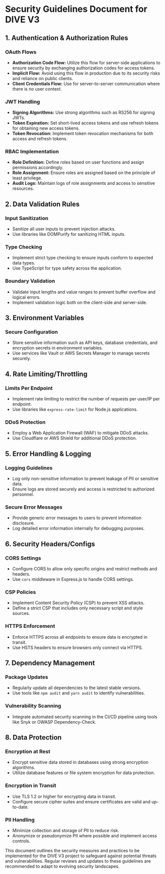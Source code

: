 # Security Guidelines Document for DIVE V3

## 1. Authentication & Authorization Rules

### OAuth Flows
- **Authorization Code Flow:** Utilize this flow for server-side applications to ensure security by exchanging authorization codes for access tokens.
- **Implicit Flow:** Avoid using this flow in production due to its security risks and reliance on public clients.
- **Client Credentials Flow:** Use for server-to-server communication where there is no user context.

### JWT Handling
- **Signing Algorithms:** Use strong algorithms such as RS256 for signing JWTs.
- **Token Expiration:** Set short-lived access tokens and use refresh tokens for obtaining new access tokens.
- **Token Revocation:** Implement token revocation mechanisms for both access and refresh tokens.

### RBAC Implementation
- **Role Definition:** Define roles based on user functions and assign permissions accordingly.
- **Role Assignment:** Ensure roles are assigned based on the principle of least privilege.
- **Audit Logs:** Maintain logs of role assignments and access to sensitive resources.

## 2. Data Validation Rules

### Input Sanitization
- Sanitize all user inputs to prevent injection attacks.
- Use libraries like DOMPurify for sanitizing HTML inputs.

### Type Checking
- Implement strict type checking to ensure inputs conform to expected data types.
- Use TypeScript for type safety across the application.

### Boundary Validation
- Validate input lengths and value ranges to prevent buffer overflow and logical errors.
- Implement validation logic both on the client-side and server-side.

## 3. Environment Variables

### Secure Configuration
- Store sensitive information such as API keys, database credentials, and encryption secrets in environment variables.
- Use services like Vault or AWS Secrets Manager to manage secrets securely.

## 4. Rate Limiting/Throttling

### Limits Per Endpoint
- Implement rate limiting to restrict the number of requests per user/IP per endpoint.
- Use libraries like `express-rate-limit` for Node.js applications.

### DDoS Protection
- Employ a Web Application Firewall (WAF) to mitigate DDoS attacks.
- Use Cloudflare or AWS Shield for additional DDoS protection.

## 5. Error Handling & Logging

### Logging Guidelines
- Log only non-sensitive information to prevent leakage of PII or sensitive data.
- Ensure logs are stored securely and access is restricted to authorized personnel.

### Secure Error Messages
- Provide generic error messages to users to prevent information disclosure.
- Log detailed error information internally for debugging purposes.

## 6. Security Headers/Configs

### CORS Settings
- Configure CORS to allow only specific origins and restrict methods and headers.
- Use `cors` middleware in Express.js to handle CORS settings.

### CSP Policies
- Implement Content Security Policy (CSP) to prevent XSS attacks.
- Define a strict CSP that includes only necessary script and style sources.

### HTTPS Enforcement
- Enforce HTTPS across all endpoints to ensure data is encrypted in transit.
- Use HSTS headers to ensure browsers only connect via HTTPS.

## 7. Dependency Management

### Package Updates
- Regularly update all dependencies to the latest stable versions.
- Use tools like `npm audit` and `yarn audit` to identify vulnerabilities.

### Vulnerability Scanning
- Integrate automated security scanning in the CI/CD pipeline using tools like Snyk or OWASP Dependency-Check.

## 8. Data Protection

### Encryption at Rest
- Encrypt sensitive data stored in databases using strong encryption algorithms.
- Utilize database features or file system encryption for data protection.

### Encryption in Transit
- Use TLS 1.2 or higher for encrypting data in transit.
- Configure secure cipher suites and ensure certificates are valid and up-to-date.

### PII Handling
- Minimize collection and storage of PII to reduce risk.
- Anonymize or pseudonymize PII where possible and implement access controls.

This document outlines the security measures and practices to be implemented for the DIVE V3 project to safeguard against potential threats and vulnerabilities. Regular reviews and updates to these guidelines are recommended to adapt to evolving security landscapes.